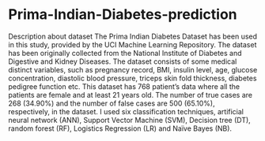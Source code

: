 # Prima-Indian-Diabetes-prediction
Description about dataset The Prima Indian Diabetes Dataset has been used in this study, provided by the UCI Machine Learning Repository. The dataset has been originally collected from the National Institute of Diabetes and Digestive and Kidney Diseases. The dataset consists of some medical distinct variables, such as pregnancy record, BMI, insulin level, age, glucose concentration, diastolic blood pressure, triceps skin fold thickness, diabetes pedigree function etc. This dataset has 768 patient’s data where all the patients are female and at least 21 years old. The number of true cases are 268 (34.90%) and the number of false cases are 500 (65.10%), respectively, in the dataset. I used six classification techniques, artificial neural network (ANN), Support Vector Machine (SVM), Decision tree (DT), random forest (RF), Logistics Regression (LR) and Naïve Bayes (NB).
